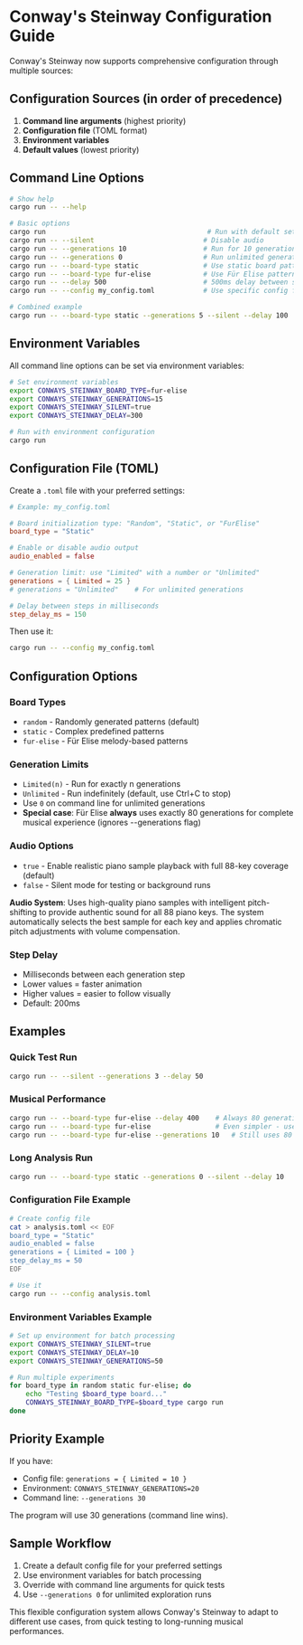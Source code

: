 # Conway's Steinway Configuration Guide

Conway's Steinway now supports comprehensive configuration through multiple sources:

## Configuration Sources (in order of precedence)

1. **Command line arguments** (highest priority)
2. **Configuration file** (TOML format)
3. **Environment variables**
4. **Default values** (lowest priority)

## Command Line Options

```bash
# Show help
cargo run -- --help

# Basic options
cargo run                                        # Run with default settings (unlimited generations)
cargo run -- --silent                           # Disable audio
cargo run -- --generations 10                   # Run for 10 generations
cargo run -- --generations 0                    # Run unlimited generations (explicit)
cargo run -- --board-type static                # Use static board pattern
cargo run -- --board-type fur-elise             # Use Für Elise pattern (always 80 generations)
cargo run -- --delay 500                        # 500ms delay between steps
cargo run -- --config my_config.toml            # Use specific config file

# Combined example
cargo run -- --board-type static --generations 5 --silent --delay 100
```

## Environment Variables

All command line options can be set via environment variables:

```bash
# Set environment variables
export CONWAYS_STEINWAY_BOARD_TYPE=fur-elise
export CONWAYS_STEINWAY_GENERATIONS=15
export CONWAYS_STEINWAY_SILENT=true
export CONWAYS_STEINWAY_DELAY=300

# Run with environment configuration
cargo run
```

## Configuration File (TOML)

Create a `.toml` file with your preferred settings:

```toml
# Example: my_config.toml

# Board initialization type: "Random", "Static", or "FurElise"
board_type = "Static"

# Enable or disable audio output
audio_enabled = false

# Generation limit: use "Limited" with a number or "Unlimited"
generations = { Limited = 25 }
# generations = "Unlimited"    # For unlimited generations

# Delay between steps in milliseconds
step_delay_ms = 150
```

Then use it:
```bash
cargo run -- --config my_config.toml
```

## Configuration Options

### Board Types
- `random` - Randomly generated patterns (default)
- `static` - Complex predefined patterns
- `fur-elise` - Für Elise melody-based patterns

### Generation Limits
- `Limited(n)` - Run for exactly n generations
- `Unlimited` - Run indefinitely (default, use Ctrl+C to stop)
- Use `0` on command line for unlimited generations
- **Special case**: Für Elise **always** uses exactly 80 generations for complete musical experience (ignores --generations flag)

### Audio Options
- `true` - Enable realistic piano sample playback with full 88-key coverage (default)
- `false` - Silent mode for testing or background runs

**Audio System**: Uses high-quality piano samples with intelligent pitch-shifting to provide authentic sound for all 88 piano keys. The system automatically selects the best sample for each key and applies chromatic pitch adjustments with volume compensation.

### Step Delay
- Milliseconds between each generation step
- Lower values = faster animation
- Higher values = easier to follow visually
- Default: 200ms

## Examples

### Quick Test Run
```bash
cargo run -- --silent --generations 3 --delay 50
```

### Musical Performance
```bash
cargo run -- --board-type fur-elise --delay 400    # Always 80 generations for full song
cargo run -- --board-type fur-elise                # Even simpler - uses all defaults (80 generations)
cargo run -- --board-type fur-elise --generations 10   # Still uses 80 generations (flag ignored)
```

### Long Analysis Run
```bash
cargo run -- --board-type static --generations 0 --silent --delay 10
```

### Configuration File Example
```bash
# Create config file
cat > analysis.toml << EOF
board_type = "Static"
audio_enabled = false
generations = { Limited = 100 }
step_delay_ms = 50
EOF

# Use it
cargo run -- --config analysis.toml
```

### Environment Variables Example
```bash
# Set up environment for batch processing
export CONWAYS_STEINWAY_SILENT=true
export CONWAYS_STEINWAY_DELAY=10
export CONWAYS_STEINWAY_GENERATIONS=50

# Run multiple experiments
for board_type in random static fur-elise; do
    echo "Testing $board_type board..."
    CONWAYS_STEINWAY_BOARD_TYPE=$board_type cargo run
done
```

## Priority Example

If you have:
- Config file: `generations = { Limited = 10 }`
- Environment: `CONWAYS_STEINWAY_GENERATIONS=20`
- Command line: `--generations 30`

The program will use 30 generations (command line wins).

## Sample Workflow

1. Create a default config file for your preferred settings
2. Use environment variables for batch processing
3. Override with command line arguments for quick tests
4. Use `--generations 0` for unlimited exploration runs

This flexible configuration system allows Conway's Steinway to adapt to different use cases, from quick testing to long-running musical performances.
